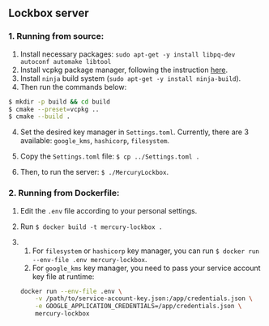 ## Lockbox server

### 1. Running from source:

1. Install necessary packages: `sudo apt-get -y install libpq-dev autoconf automake libtool`
2. Install vcpkg package manager, following the instruction [here](https://learn.microsoft.com/en-us/vcpkg/get_started/get-started?pivots=shell-bash).
3. Install `ninja` build system (`sudo apt-get -y install ninja-build`).
3. Then run the commands below:

```bash
$ mkdir -p build && cd build
$ cmake --preset=vcpkg ..
$ cmake --build .
```
4. Set the desired key manager in `Settings.toml`. Currently, there are 3 available: `google_kms`, `hashicorp`, `filesystem`.

5. Copy the `Settings.toml` file: `$ cp ../Settings.toml .` 

6. Then, to run the server: `$ ./MercuryLockbox`.

### 2. Running from Dockerfile:

1. Edit the `.env` file according to your personal settings.

2. Run `$ docker build -t mercury-lockbox .`
3.  1. For `filesystem` or `hashicorp` key manager, you can run `$ docker run --env-file .env mercury-lockbox`.
    2. For `google_kms` key manager, you need to pass your service account key file at runtime:
    ```bash
    docker run --env-file .env \
        -v /path/to/service-account-key.json:/app/credentials.json \
        -e GOOGLE_APPLICATION_CREDENTIALS=/app/credentials.json \
        mercury-lockbox
    ```

